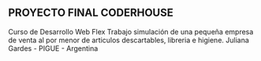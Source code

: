## PROYECTO FINAL CODERHOUSE 
Curso de Desarrollo Web Flex
Trabajo simulación de una pequeña empresa de 
venta al por menor de articulos descartables,
libreria e higiene.
Juliana Gardes - PIGUE - Argentina